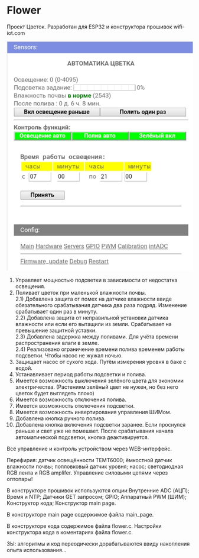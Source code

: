 # Flower
Проект Цветок.
Разработан для ESP32 и конструктора прошивок wifi-iot.com

![Flower](Screenshot_2018-04-24-23-48-26.jpeg)

1) Управляет мощностью подсветки в зависимости от недостатка освещения.
2) Поливает цветок при маленькой влажности почвы.<br>
2.1) Добавлена защита от помех на датчике влажности ввиде обязательного
срабатывания датчика два раза подряд. Изменение срабатывает один раз в минуту.<br>
2.2) Добавлена защита от неправильной установки датчика влажности или
если его вытащили из земли. Срабатывает на превышение защитной уставки.<br>
2.3) Добавлена задержка между поливами. Для учёта времени распространения
влаги в земле.<br>
2.4) Реализовано ограничение времени полива временем работы подсветки.
Чтобы насос не жужал ночью.<br>
3) Защищает насос от сухого хода. Путём измерения уровня в баке с водой.
4) Устанавливает период работы подсветки и полива.
5) Имеется возможность выключения зелёного цвета для экономии электричества.
(Растениям зелёный цвет не нужен, но без него цветок будет выглядеть плохо)
6) Имеется возможность отключения полива.
7) Имеется возможность отключения подсветки.
8) Имеется возможность инвертирования управления ШИМом.
9) Добавлена кнопка ручного полива.
10) Добавлена кнопка включения подсветки заранее. Если проснулся раньше
и свет уже не помешает. После срабатывания начала автоматической подсветки,
кнопка деактивируется.<br>

Всё управление и контроль устройством через WEB-интерфейс.

Перефирия: датчик освещённости TEMT6000; ёмкостной датчик влажности почвы;
попловковый датчик уровня; насос; светодиодная RGB лента и RGB amplifer.
Управление силовыми цепями через оптопары!

В конструкторе прошивок используются опции:Внутренние ADC (АЦП); Время и NTP; 
Датчики GET запросом; GPIO; Аппаратный PWM (ШИМ);
Конструктор кода; Конструктор main page.

В конструкторе main page содержимое файла main_page.

В конструкторе кода содержимое файла flower.c.
Настройки конструктора кода в коментариях файла flower.c.

ЗЫ: алгоритмы и код переодически дорабатываются ввиду накопления опыта
использования...
